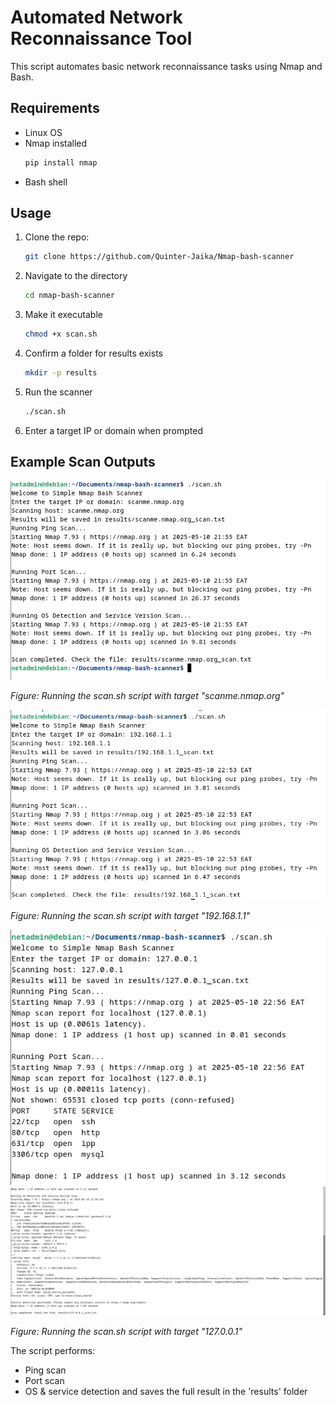 # Automated Network Reconnaissance Tool

This script automates basic network reconnaissance tasks using Nmap and Bash.

## Requirements
- Linux OS
- Nmap installed
  	```bash
  	pip install nmap
  	```
- Bash shell

## Usage
1. Clone the repo:
	```bash
	git clone https://github.com/Quinter-Jaika/Nmap-bash-scanner
	 ```
2. Navigate to the directory
	```bash
	cd nmap-bash-scanner
	```
3. Make it executable
	```bash
	chmod +x scan.sh
	```
4. Confirm a folder for results exists
	```bash
	mkdir -p results
	```
5.  Run the scanner
	```bash
	./scan.sh
	```
6. Enter a target IP or domain when prompted

## Example Scan Outputs
![Example Scan Output](scanme.nmap.org.png)

*Figure: Running the scan.sh script with target "scanme.nmap.org"*

![Example Scan Output](192.168.1.1.png)

*Figure: Running the scan.sh script with target "192.168.1.1"*

![Example Scan Output](127.0.0.1Part1.png) <br>
![Example Scan Output](127.0.0.1Part2.png)

*Figure: Running the scan.sh script with target "127.0.0.1"*

The script performs:
- Ping scan
- Port scan
- OS & service detection and saves the full result in the 'results' folder
